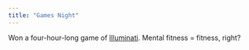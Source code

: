 ```yaml
---
title: "Games Night"
---
```


Won a four-hour-long game of <a href="https://en.wikipedia.org/wiki/Illuminati_(game\)">Illuminati</a>. Mental fitness = fitness, right?
